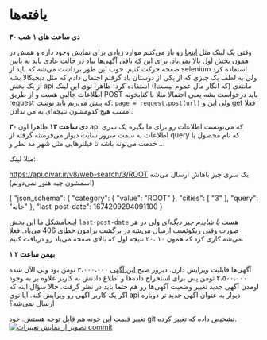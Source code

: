 
# یافته‌ها


**۳۰ دی ساعت های ۱ شب**

وقتی یک لینک مثل <a href = "https://divar.ir/s/mashhad/buy-residential">اینجا</a> رو باز می‌کنیم موارد زیادی برای نمایش وجود داره و همش در همون بخش اول بالا نمی‌یاد.
برای این که باقی آگهی‌ها بیاد در حالت عادی باید به پایین صفحه حرکت کنیم. خوب این طور برداشت می‌شه که باید از selenium استفاده کرد ولی به لطف یک چیزی که از یکی از دوستان یاد گرفتم احتمال دادم که مثل دیجیکالا بشه از یک بخش api مانندی (که انگار مال عموم نیست!) استفاده کرد.
ظاهرا توی این لینک اطلاعات جالبی هست و از طریق POST باید درخواست بشه
 یعنی احتمالا مثلا با کتابخونه request که پیش می‌ریم باید نوشت:
```page = request.post(url)```
ولی این و get فعلا امشب هیچ کدومشون نتیجه‌ای به من ندادن.

**۳۰ دی ساعت ۱۳**
ظاهرا اون api که می‌تونست اطلاعات رو برای ما بگیره یک سری اطلاعات به سمت سرور سایت دیوار می‌فرسته گرفته از query که نام محصول یا خدمت می‌تونه باشه تا فیلترهایی مثل شهر مد نظر و ...

مثلا لینک:

<a href = "https://api.divar.ir/v8/web-search/3/ROOT">https://api.divar.ir/v8/web-search/3/ROOT</a>
یک سری چیز باهاش ارسال می‌شه (اسمشون چیه هنوز نمی‌دونم)

{
	"json_schema": {
		"category": {
			"value": "ROOT"
		},
		"cities": [
			"3"
		],
		"query": "خانه"
	},
	"last-post-date": 1674209294091100
}

اینجامشکل ما این بخش ```last-post-date``` هست *یا شایدم چیز دیگه‌ای* ولی در هر صورت وقتی ریکوئست ارسال می‌شه در برگشت برامون خطای 406 می‌یاد.
فعلا می‌شه کاری کرد که همون ۱۰ ،۲۰ نتیجه اول که بالای صفحه می‌یاد رو دریافت کنیم.


**۱ بهمن ساعت ۲**

آگهی‌ها قابلیت ویرایش دارن. دیروز صبح <a href = "https://divar.ir/v/%DA%A9%D8%AA%D8%A7%D8%A8%D8%AE%D9%88%D8%A7%D9%86-%D9%81%DB%8C%D8%AF%DB%8C%D8%A8%D9%88_%D8%AA%D8%A8%D9%84%D8%AA_%D9%85%D8%B4%D9%87%D8%AF_%D8%B1%D8%A7%D9%87%D9%86%D9%85%D8%A7%DB%8C%DB%8C_%D8%AF%DB%8C%D9%88%D8%A7%D8%B1/wYInjFvn">این آگهی</a> ۳،۰۰۰،۰۰۰ تومن بود ولی الآن شده ۲،۵۰۰،۰۰۰ تومن پس برای استخراج داده‌ها و اطلاع دادنش به کاربر علاوه بر به وجود اومدن آگهی جدید تغییر وضعیت آگهی‌ها رو هم حتما باید در نظر گرفت.
حالا سؤال اینه که اگر یک کاربر آگهی رو ویرایش کنه. آیا توی api دیوار به عنوان آگهی جدید تر دوباره ارسال نمی‌شه؟

تغییر قیمت این خونه هم قابل توجه هستش. خود git تشخیص داده که تغییر کرده.
[![تصویر از نمایش تغییرات commit](images/taghyir_gheymat.png)](https://divar.ir/v/%DA%86%D9%87%D8%A7%D8%B1-%D8%B7%D8%A8%D9%82%D9%87-%D9%88%D8%A7%D8%B3%D9%87-%D9%81%D8%B1%D9%88%D8%B4-%D8%A2%D9%BE%D8%A7%D8%B1%D8%AA%D9%85%D8%A7%D9%86-%D8%B7%D8%A8%D9%82%D9%87-%D8%A7%D9%88%D9%84-110%D9%85%D8%AA%D8%B1-%D8%A8%D9%86%D8%A7_%D8%AE%D8%A7%D9%86%D9%87-%D9%88-%D9%88%DB%8C%D9%84%D8%A7_%D9%85%D8%B4%D9%87%D8%AF_%D8%B4%DB%8C%D8%B1%D9%88%D8%AF%DB%8C_%D8%AF%DB%8C%D9%88%D8%A7%D8%B1/wY4OwGxN)